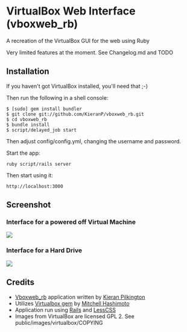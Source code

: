 # VirtualBox Web Interface (vboxweb_rb)

A recreation of the VirtualBox GUI for the web using Ruby

Very limited features at the moment. See Changelog.md and TODO

## Installation

If you haven't got VirtualBox installed, you'll need that ;-)

Then run the following in a shell console:

    $ [sudo] gem install bundler
    $ git clone git://github.com/KieranP/vboxweb_rb.git
    $ cd vboxweb_rb
    $ bundle install
    $ script/delayed_job start

Then adjust config/config.yml, changing the username and password.

Start the app:

    ruby script/rails server

Then start using it:

    http://localhost:3000

## Screenshot

### Interface for a powered off Virtual Machine
![](http://img.skitch.com/20100416-m19ij3i79hawpb9xrx6t1mch2g.png)

### Interface for a Hard Drive
![](http://img.skitch.com/20100416-jk38y91qbrma6rbehxqyg5kbsc.png)

## Credits

* [Vboxweb_rb](http://github.com/KieranP/vboxweb_rb) application written by [Kieran Pilkington](http://github.com/KieranP)
* Utilizes [Virtualbox gem](http://github.com/mitchellh/virtualbox) by [Mitchell Hashimoto](http://github.com/mitchellh)
* Application run using [Rails](http://rubyonrails.org) and [LessCSS](http://lesscss.org/)
* Images from VirtualBox are licensed GPL 2. See public/images/virtualbox/COPYING
